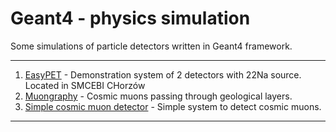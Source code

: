 # Geant4 - physics simulation

Some simulations of particle detectors written in Geant4 framework.

---

1. [EasyPET](EasyPet/README.md) - Demonstration system of 2 detectors with 22Na source. Located in SMCEBI CHorzów
2. [Muongraphy](Muongraphy/README.md) - Cosmic muons passing through geological layers.
3. [Simple cosmic muon detector](Muon-detector_labUS/README.md) - Simple system to detect cosmic muons.

---
